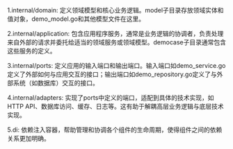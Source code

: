 1.internal/domain: 定义领域模型和核心业务逻辑。model子目录存放领域实体和值对象，demo_model.go和其他模型文件在这里。

2.internal/application: 包含应用程序服务，通常是业务逻辑的协调者，负责处理来自外部的请求并委托给适当的领域服务或领域模型。democase子目录通常包含这些服务的定义。

3.internal/ports: 定义应用的输入端口和输出端口。输入端口如demo_service.go定义了外部如何与应用交互的接口；输出端口如demo_repository.go定义了与外部系统（如数据库）交互的接口。

4.internal/adapters: 实现了ports中定义的端口，适配到具体的技术实现，如HTTP API、数据库访问、缓存、日志等。这有助于解耦高层业务逻辑与底层技术实现。

5.di: 依赖注入容器，帮助管理和协调各个组件的生命周期，使得组件之间的依赖关系更加明确。